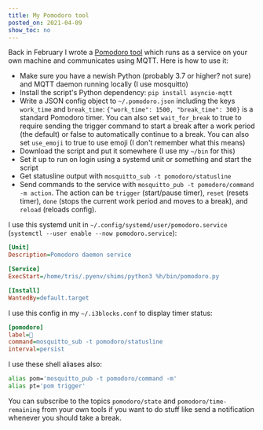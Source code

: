 ```yaml
---
title: My Pomodoro tool
posted_on: 2021-04-09
show_toc: no
---
```


Back in February I wrote a [Pomodoro tool](https://gist.github.com/an-empty-string/a4706537cd9ffaf5f67d3f49a8540fea) which runs as a service on your own machine and communicates using MQTT. Here is how to use it:

* Make sure you have a newish Python (probably 3.7 or higher? not sure) and MQTT daemon running locally (I use mosquitto)
* Install the script's Python dependency: `pip install asyncio-mqtt`
* Write a JSON config object to `~/.pomodoro.json` including the keys `work_time` and `break_time`: `{"work_time": 1500, "break_time": 300}` is a standard Pomodoro timer. You can also set `wait_for_break` to true to require sending the trigger command to start a break after a work period (the default) or false to automatically continue to a break. You can also set `use_emoji` to true to use emoji (I don't remember what this means)
* Download the script and put it somewhere (I use my `~/bin` for this)
* Set it up to run on login using a systemd unit or something and start the script
* Get statusline output with `mosquitto_sub -t pomodoro/statusline`
* Send commands to the service with `mosquitto_pub -t pomodoro/command -m action`. The action can be `trigger` (start/pause timer), `reset` (resets timer), `done` (stops the current work period and moves to a break), and `reload` (reloads config).

I use this systemd unit in `~/.config/systemd/user/pomodoro.service` (`systemctl --user enable --now pomodoro.service`):

```ini
[Unit]
Description=Pomodoro daemon service

[Service]
ExecStart=/home/tris/.pyenv/shims/python3 %h/bin/pomodoro.py

[Install]
WantedBy=default.target
```

I use this config in my `~/.i3blocks.conf` to display timer status:

```ini
[pomodoro]
label=🍅
command=mosquitto_sub -t pomodoro/statusline
interval=persist
```

I use these shell aliases also:

```sh
alias pom='mosquitto_pub -t pomodoro/command -m'
alias pt='pom trigger'
```

You can subscribe to the topics `pomodoro/state` and `pomodoro/time-remaining` from your own tools if you want to do stuff like send a notification whenever you should take a break.
